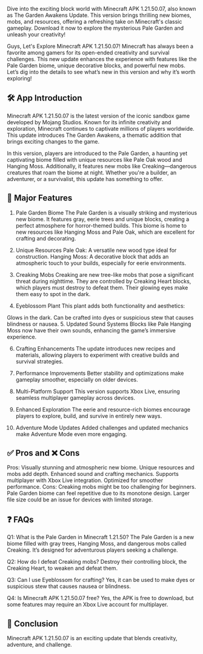 Dive into the exciting block world with Minecraft APK 1.21.50.07, also known as The Garden Awakens Update. This version brings thrilling new biomes, mobs, and resources, offering a refreshing take on Minecraft's classic gameplay. Download it now to explore the mysterious Pale Garden and unleash your creativity!

Guys, Let's Explore Minecraft APK 1.21.50.07!
Minecraft has always been a favorite among gamers for its open-ended creativity and survival challenges. This new update enhances the experience with features like the Pale Garden biome, unique decorative blocks, and powerful new mobs. Let’s dig into the details to see what’s new in this version and why it’s worth exploring!

## 🛠 App Introduction
Minecraft APK 1.21.50.07 is the latest version of the iconic sandbox game developed by Mojang Studios. Known for its infinite creativity and exploration, Minecraft continues to captivate millions of players worldwide. This update introduces The Garden Awakens, a thematic addition that brings exciting changes to the game.

In this version, players are introduced to the Pale Garden, a haunting yet captivating biome filled with unique resources like Pale Oak wood and Hanging Moss. Additionally, it features new mobs like Creaking—dangerous creatures that roam the biome at night. Whether you're a builder, an adventurer, or a survivalist, this update has something to offer.

## 🌟 Major Features
1. Pale Garden Biome
The Pale Garden is a visually striking and mysterious new biome. It features gray, eerie trees and unique blocks, creating a perfect atmosphere for horror-themed builds. This biome is home to new resources like Hanging Moss and Pale Oak, which are excellent for crafting and decorating.

2. Unique Resources
Pale Oak: A versatile new wood type ideal for construction.
Hanging Moss: A decorative block that adds an atmospheric touch to your builds, especially for eerie environments.
3. Creaking Mobs
Creaking are new tree-like mobs that pose a significant threat during nighttime. They are controlled by Creaking Heart blocks, which players must destroy to defeat them. Their glowing eyes make them easy to spot in the dark.

4. Eyeblossom Plant
This plant adds both functionality and aesthetics:

Glows in the dark.
Can be crafted into dyes or suspicious stew that causes blindness or nausea.
5. Updated Sound Systems
Blocks like Pale Hanging Moss now have their own sounds, enhancing the game’s immersive experience.

6. Crafting Enhancements
The update introduces new recipes and materials, allowing players to experiment with creative builds and survival strategies.

7. Performance Improvements
Better stability and optimizations make gameplay smoother, especially on older devices.

8. Multi-Platform Support
This version supports Xbox Live, ensuring seamless multiplayer gameplay across devices.

9. Enhanced Exploration
The eerie and resource-rich biomes encourage players to explore, build, and survive in entirely new ways.

10. Adventure Mode Updates
Added challenges and updated mechanics make Adventure Mode even more engaging.

## ✅ Pros and ❌ Cons
Pros:
Visually stunning and atmospheric new biome.
Unique resources and mobs add depth.
Enhanced sound and crafting mechanics.
Supports multiplayer with Xbox Live integration.
Optimized for smoother performance.
Cons:
Creaking mobs might be too challenging for beginners.
Pale Garden biome can feel repetitive due to its monotone design.
Larger file size could be an issue for devices with limited storage.
## ❓ FAQs
Q1: What is the Pale Garden in Minecraft 1.21.50?
The Pale Garden is a new biome filled with gray trees, Hanging Moss, and dangerous mobs called Creaking. It’s designed for adventurous players seeking a challenge.

Q2: How do I defeat Creaking mobs?
Destroy their controlling block, the Creaking Heart, to weaken and defeat them.

Q3: Can I use Eyeblossom for crafting?
Yes, it can be used to make dyes or suspicious stew that causes nausea or blindness.

Q4: Is Minecraft APK 1.21.50.07 free?
Yes, the APK is free to download, but some features may require an Xbox Live account for multiplayer.

## 🏁 Conclusion
Minecraft APK 1.21.50.07 is an exciting update that blends creativity, adventure, and challenge. 
